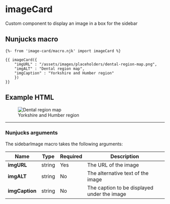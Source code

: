 # imageCard
Custom component to display an image in a box for the sidebar 

## Nunjucks macro

```
{%- from 'image-card/macro.njk' import imageCard %}

{{ imageCard({
    "imgURL" : "/assets/images/placeholders/dental-region-map.png",
    "imgALT" : "Dental region map",
    "imgCaption" : "Yorkshire and Humber region"
    }) 
}}

```

## Example HTML
<figure class="nhsuk-image--card">
    <img class="nhsuk-image__img" src="{{ basePath }}/images/placeholders/dental-region-map.png" alt="Dental region map" />
    <figcaption class="nhsuk-image__caption">
    Yorkshire and Humber region
    </figcaption>
</figure>


---

### Nunjucks arguments

The sidebarImage macro takes the following arguments:

| Name                       | Type     | Required  | Description  |
| ---------------------------|----------|-----------|--------------|
| **imgURL**                 | string   | Yes       | The URL of the image 
| **imgALT**                 | string   | No        | The alternative text of the image
| **imgCaption**             | string   | No        | The caption to be displayed under the image